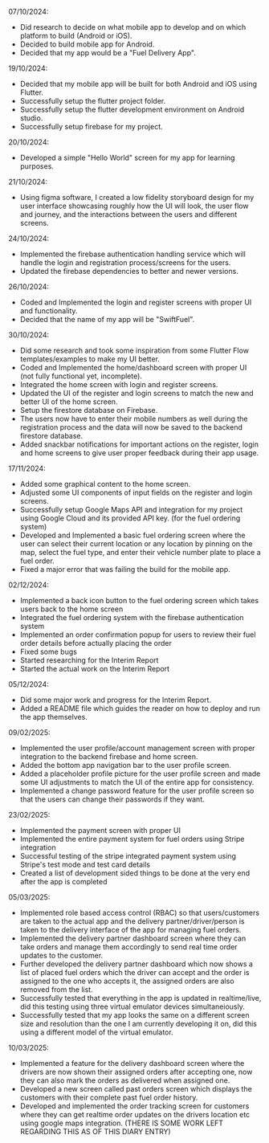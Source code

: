 07/10/2024:

+ Did research to decide on what mobile app to develop and on which platform to build (Android or iOS).
+ Decided to build mobile app for Android. 
+ Decided that my app would be a "Fuel Delivery App".

19/10/2024:

+ Decided that my mobile app will be built for both Android and iOS using Flutter. 
+ Successfully setup the flutter project folder. 
+ Successfully setup the flutter development environment on Android studio. 
+ Successfully setup firebase for my project. 

20/10/2024:

+ Developed a simple "Hello World" screen for my app for learning purposes. 

21/10/2024:

+ Using figma software, I created a low fidelity storyboard design for my user interface showcasing roughly how the UI will look, the user flow and journey, and the interactions between the users and different screens.

24/10/2024:

+ Implemented the firebase authentication handling service which will handle the login and registration process/screens for the users.
+ Updated the firebase dependencies to better and newer versions. 

26/10/2024:

+ Coded and Implemented the login and register screens with proper UI and functionality. 
+ Decided that the name of my app will be "SwiftFuel".

30/10/2024:

+ Did some research and took some inspiration from some Flutter Flow templates/examples to make my UI better.
+ Coded and Implemented the home/dashboard screen with proper UI (not fully functional yet, incomplete).
+ Integrated the home screen with login and register screens. 
+ Updated the UI of the register and login screens to match the new and better UI of the home screen. 
+ Setup the firestore database on Firebase. 
+ The users now have to enter their mobile numbers as well during the registration process and the data will now be saved to the backend firestore database. 
+ Added snackbar notifications for important actions on the register, login and home screens to give user proper feedback during their app usage. 

17/11/2024:

+ Added some graphical content to the home screen.
+ Adjusted some UI components of input fields on the register and login screens.
+ Successfully setup Google Maps API and integration for my project using Google Cloud and its provided API key. (for the fuel ordering system)
+ Developed and Implemented a basic fuel ordering screen where the user can select their current location or any location by pinning on the map, select the fuel type, and enter their vehicle number plate to place a fuel order. 
+ Fixed a major error that was failing the build for the mobile app. 

02/12/2024:

+ Implemented a back icon button to the fuel ordering screen which takes users back to the home screen
+ Integrated the fuel ordering system with the firebase authentication system
+ Implemented an order confirmation popup for users to review their fuel order details before actually placing the order
+ Fixed some bugs
+ Started researching for the Interim Report
+ Started the actual work on the Interim Report

05/12/2024:

+ Did some major work and progress for the Interim Report.
+ Added a README file which guides the reader on how to deploy and run the app themselves. 

09/02/2025:

+ Implemented the user profile/account management screen with proper integration to the backend firebase and home screen. 
+ Added the bottom app navigation bar to the user profile screen.
+ Added a placeholder profile picture for the user profile screen and made some UI adjustments to match the UI of the entire app for consistency.
+ Implemented a change password feature for the user profile screen so that the users can change their passwords if they want.

23/02/2025:

+ Implemented the payment screen with proper UI
+ Implemented the entire payment system for fuel orders using Stripe integration
+ Successful testing of the stripe integrated payment system using Stripe's test mode and test card details
+ Created a list of development sided things to be done at the very end after the app is completed 

05/03/2025:

+ Implemented role based access control (RBAC) so that users/customers are taken to the actual app and the delivery partner/driver/person is taken to the delivery interface of the app for managing fuel orders.
+ Implemented the delivery partner dashboard screen where they can take orders and manage them accordingly to send real time order updates to the customer. 
+ Further developed the delivery partner dashboard which now shows a list of placed fuel orders which the driver can accept and the order is assigned to the one who accepts it, the assigned orders are also removed from the list.
+ Successfully tested that everything in the app is updated in realtime/live, did this testing using three virtual emulator devices simultaneiously.
+ Successfully tested that my app looks the same on a different screen size and resolution than the one I am currently developing it on, did this using a different model of the virtual emulator. 

10/03/2025:

+ Implemented a feature for the delivery dashboard screen where the drivers are now shown their assigned orders after accepting one, now they can also mark the orders as delivered when assigned one.
+ Developed a new screen called past orders screen which displays the customers with their complete past fuel order history.
+ Developed and implemented the order tracking screen for customers where they can get realtime order updates on the drivers location etc using google maps integration. (THERE IS SOME WORK LEFT REGARDING THIS AS OF THIS DIARY ENTRY) 






















 



